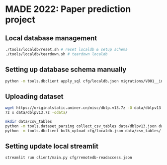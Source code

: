 # MADE 2022: Paper prediction project

## Local database management

```bash
./tools/localdb/reset.sh # reset localdb & setup schema
./tools/localdb/teardown.sh # teardown localdb
```

## Setting up database schema manually
```bash
python -m tools.dbclient apply_sql cfg/localdb.json migrations/V001__initial.sql
```

## Uploading dataset
```bash
wget https://originalstatic.aminer.cn/misc/dblp.v13.7z -O data/dblpv13.7z
7z x data/dblpv13.7z -odata/

mkdir data/csv_tables
python -m tools.dataset_parsing collect_csv_tables data/dblpv13.json data/csv_tables/
python -m tools.dbclient bulk_upload cfg/localdb.json data/csv_tables/
```

## Setting update local streamlit

```
streamlit run client/main.py cfg/remotedb-readaccess.json
```
